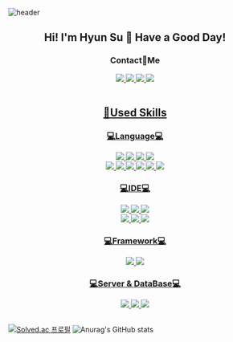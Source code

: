 
![header](https://capsule-render.vercel.app/api?type=waving&color=random&height=200&section=header&text=HyunSuPark&fontSize=80&animation=fadeIn)

<h2 align="center">Hi! I'm Hyun Su 👋 Have a Good Day!</h2>

<h3 align="center">Contact🤝Me</h3>
<div align="center">
  <a href="https://github.com/ParkHyunsu1110" target="_blank"><img src="https://img.shields.io/badge/GitHub-181717?style=flat-square&logo=GitHub&logoColor=white"/>
  <a href="https://www.instagram.com/yurryme" target="_blank"><img src="https://img.shields.io/badge/Instagram-2E9AFE?style=flat&logo=Instagram&logoColor=E4405F"/>
  <a href="mailto: hyunsoo5421@gamil.com"><img src="https://img.shields.io/badge/Gmail-EA4335?style=flat-square&logo=Gmail&logoColor=white"/> 
  <a href="mailto: phs0767@gamil.com"><img src="https://img.shields.io/badge/Naver-03C75A?style=flat-square&logo=Naver&logoColor=white"/>
</div>
<br/>
<h2 align="center">💪Used Skills</h2>

<h3 align="center">💻Language💻</h3>
    
<div align="center">
  <img src="https://img.shields.io/badge/Android-3DDC84?style=flat-square&logo=Android&logoColor=white"/>
  <img src="https://img.shields.io/badge/Python-3776AB?style=flat-square&logo=Python&logoColor=white"/>
  
  <img src="https://img.shields.io/badge/C-A8B9CC?style=flat-square&logo=C&logoColor=white"/>
  <img src="https://img.shields.io/badge/C++-00599C?style=flat-square&logo=C%2B%2B&logoColor=white"/> <br/>

  <img src="https://img.shields.io/badge/HTML5-E34F26?style=flat-square&logo=HTML5&logoColor=white"/>
  <img src="https://img.shields.io/badge/CSS3-1572B6?style=flat-square&logo=CSS3&logoColor=white"/>
  <img src="https://img.shields.io/badge/PHP-777BB4?style=flat-square&logo=PHP&logoColor=white"/>
  
  <img src="https://img.shields.io/badge/Java-007396?style=flat-square&logo=Java&logoColor=white"/>
  <img src="https://img.shields.io/badge/Kotlin-7F52FF?style=flat-square&logo=Kotlin&logoColor=white"/>
  <img src="https://img.shields.io/badge/Linux-FCC624?style=flat-square&logo=Linux&logoColor=white"/>
</div>

<h3 align="center">💻IDE💻</h3>
<div align="center">
  <img src="https://img.shields.io/badge/Visual Studio-5C2D91?style=flat-square&logo=Visual Studio&logoColor=white"/>
  <img src="https://img.shields.io/badge/Eclipse IDE-2C2255?style=flat-square&logo=Eclipse IDE&logoColor=white"/>
  <img src="https://img.shields.io/badge/Android Studio-3DDC84?style=flat-square&logo=Android Studio&logoColor=white"/><br/>
  
  <img src="https://img.shields.io/badge/Notepad++-90E59A?style=flat-square&logo=Notepad%2B%2B&logoColor=white"/>
  <img src="https://img.shields.io/badge/Jupyter-F5BCA9?style=flat&logo=Jupyter&logoColor=F37626"/>
<img src="https://img.shields.io/badge/Google Colab-F6D8CE?style=flat&logo=Google Colab&logoColor=F9AB00"/>
</div>
    
<h3 align="center">💻Framework💻</h3>
<div align="center">
  <img src="https://img.shields.io/badge/Bootstrap-7952B3?style=flat&logo=Bootstrap&logoColor=white"/>
  <img src="https://img.shields.io/badge/CodeIgniter-EF4223?style=flat-square&logo=CodeIgniter&logoColor=white"/>
</div>

<h3 align="center">💻Server & DataBase💻</h3>
<div align="center">
  <img src="https://img.shields.io/badge/phpMyAdmin-6C78AF?style=flat-square&logo=phpMyAdmin&logoColor=white"/>
  <img src="https://img.shields.io/badge/MySQL-4479A1?style=flat-square&logo=MySQL&logoColor=white"/>
  <img src="https://img.shields.io/badge/Firebase-F3E2A9?style=flat&logo=Firebase&logoColor=FFCA28"/>
</div>
    
<h2></h2>
    
[![Solved.ac 프로필](http://mazassumnida.wtf/api/v2/generate_badge?boj=phs0767)](https://solved.ac/phs0767)
![Anurag's GitHub stats](https://github-readme-stats.vercel.app/api?username=ParkHyunsu1110&show_icons=true&theme=radical)

<!--
 **ParkHyunsu1110/ParkHyunsu1110** is a ✨ _special_ ✨ repository because its `README.md` (this file) appears on your GitHub profile.

Here are some ideas to get you started:

- 🔭 I’m currently working on ...
- 🌱 I’m currently learning ...
- 👯 I’m looking to collaborate on ...
- 🤔 I’m looking for help with ...
- 💬 Ask me about ...
- 📫 How to reach me: ...
- 😄 Pronouns: ...
- ⚡ Fun fact: ...
-->

